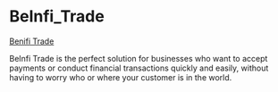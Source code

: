# BeInfi_Trade

<a href = "https://shorturl.at/hASX5">Benifi Trade</a>

BeInfi Trade is the perfect solution for
businesses who want to accept payments or conduct financial transactions
quickly and easily, without having to
worry who or where your customer is in the world.
